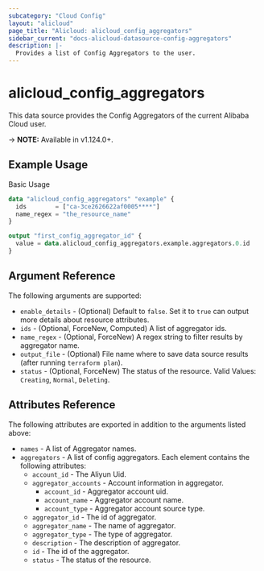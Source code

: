```yaml
---
subcategory: "Cloud Config"
layout: "alicloud"
page_title: "Alicloud: alicloud_config_aggregators"
sidebar_current: "docs-alicloud-datasource-config-aggregators"
description: |-
  Provides a list of Config Aggregators to the user.
---
```


# alicloud\_config\_aggregators

This data source provides the Config Aggregators of the current Alibaba Cloud user.

-> **NOTE:** Available in v1.124.0+.

## Example Usage

Basic Usage

```terraform
data "alicloud_config_aggregators" "example" {
  ids        = ["ca-3ce2626622af0005****"]
  name_regex = "the_resource_name"
}

output "first_config_aggregator_id" {
  value = data.alicloud_config_aggregators.example.aggregators.0.id
}
```

## Argument Reference

The following arguments are supported:

* `enable_details` - (Optional) Default to `false`. Set it to `true` can output more details about resource attributes.
* `ids` - (Optional, ForceNew, Computed)  A list of aggregator ids.
* `name_regex` - (Optional, ForceNew) A regex string to filter results by aggregator name.
* `output_file` - (Optional) File name where to save data source results (after running `terraform plan`).
* `status` - (Optional, ForceNew) The status of the resource. Valid Values: `Creating`, `Normal`, `Deleting`.

## Attributes Reference

The following attributes are exported in addition to the arguments listed above:

* `names` - A list of Aggregator names.
* `aggregators` - A list of config aggregators. Each element contains the following attributes:
	* `account_id` - The Aliyun Uid.
	* `aggregator_accounts` - Account information in aggregator.
		* `account_id` - Aggregator account uid.
		* `account_name` - Aggregator account name.
		* `account_type` - Aggregator account source type.
	* `aggregator_id` - The id of aggregator.
	* `aggregator_name` - The name of aggregator.
	* `aggregator_type` - The type of aggregator.
	* `description` - The description of aggregator.
	* `id` - The id of the aggregator.
	* `status` - The status of the resource.
